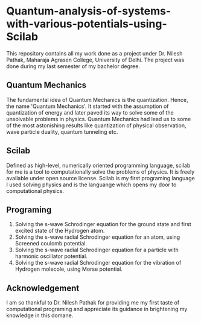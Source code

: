 # Quantum-analysis-of-systems-with-various-potentials-using-Scilab

This repository contains all my work done as a project under Dr. Nilesh Pathak, Maharaja Agrasen College, University of Delhi. The project was done during my last semester of my bachelor degree. 

## Quantum Mechanics 

The fundamental idea of Quantum Mechanics is the quantization. Hence, the name 'Quantum Mechanics'. It started with the assumption of quantization of energy and later paved its way to solve some of the unsolvable problems in physics. Quantum Mechanics had lead us to some of the most astonishing results like quantization of physical observation, wave particle duality, quantum tunneling etc. 

## Scilab

Defined as high-level, numerically oriented programming language, scilab for me is a tool to computationally solve the problems of physics. It is freely available under open source license. Scilab is my first programing language I used solving physics and is the languange which opens my door to computational physics. 

## Programing 

1. Solving the s-wave Schrodinger equation for the ground state and first excited state of the Hydrogen atom. 
2. Solving the s-wave radial Schrodinger equation for an atom, using Screened coulomb potential.
3. Solving the s-wave radial Schrodinger equation for a particle with harmonic oscillator potential.
4. Solving the s-wave radial Schrodinger equation for the vibration of Hydrogen molecole, using Morse potential. 

## Acknowledgement 

I am so thankful to Dr. Nilesh Pathak for providing me my first taste of computational programing and appreciate its guidance in brightening my knowledge in this domane. 
